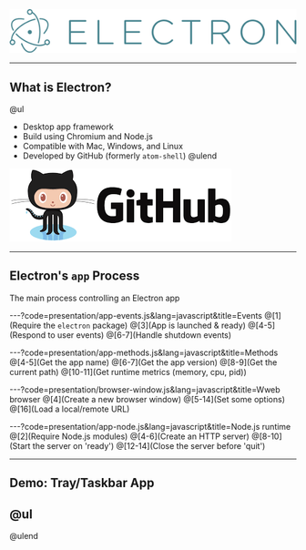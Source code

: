 ![electron](presentation/images/electron-logo.png)

---
## What is Electron?

@ul
- Desktop app framework
- Build using Chromium and Node.js
- Compatible with Mac, Windows, and Linux
- Developed by GitHub (formerly `atom-shell`)
@ulend

![github](presentation/images/github-logo.png)

---
## Electron's `app` Process

The main process controlling an Electron app

---?code=presentation/app-events.js&lang=javascript&title=Events
@[1](Require the `electron` package)
@[3](App is launched & ready)
@[4-5](Respond to user events)
@[6-7](Handle shutdown events)

---?code=presentation/app-methods.js&lang=javascript&title=Methods
@[4-5](Get the app name)
@[6-7](Get the app version)
@[8-9](Get the current path)
@[10-11](Get runtime metrics (memory, cpu, pid))

---?code=presentation/browser-window.js&lang=javascript&title=Wweb browser
@[4](Create a new browser window)
@[5-14](Set some options)
@[16](Load a local/remote URL)

---?code=presentation/app-node.js&lang=javascript&title=Node.js runtime
@[2](Require Node.js modules)
@[4-6](Create an HTTP server)
@[8-10](Start the server on 'ready')
@[12-14](Close the server before 'quit')

---
## Demo: Tray/Taskbar App
@ul
- 
@ulend
